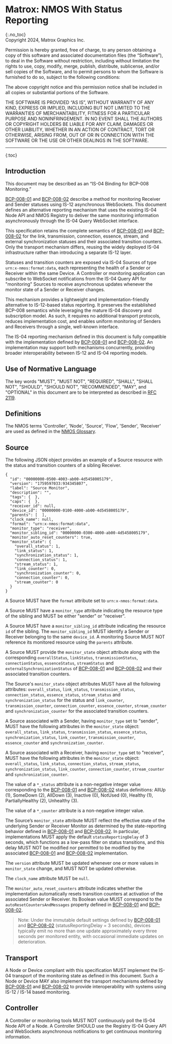 # Matrox: NMOS With Status Reporting
{:.no_toc}  
Copyright 2024, Matrox Graphics Inc.

Permission is hereby granted, free of charge, to any person obtaining a copy of this software and associated documentation files (the “Software”), to deal in the Software without restriction, including without limitation the rights to use, copy, modify, merge, publish, distribute, sublicense, and/or sell copies of the Software, and to permit persons to whom the Software is furnished to do so, subject to the following conditions:

The above copyright notice and this permission notice shall be included in all copies or substantial portions of the Software.

THE SOFTWARE IS PROVIDED “AS IS”, WITHOUT WARRANTY OF ANY KIND, EXPRESS OR IMPLIED, INCLUDING BUT NOT LIMITED TO THE WARRANTIES OF MERCHANTABILITY, FITNESS FOR A PARTICULAR PURPOSE AND NONINFRINGEMENT. IN NO EVENT SHALL THE AUTHORS OR COPYRIGHT HOLDERS BE LIABLE FOR ANY CLAIM, DAMAGES OR OTHER LIABILITY, WHETHER IN AN ACTION OF CONTRACT, TORT OR OTHERWISE, ARISING FROM, OUT OF OR IN CONNECTION WITH THE SOFTWARE OR THE USE OR OTHER DEALINGS IN THE SOFTWARE.
  
---
  
{:toc}

## Introduction

This document may be described as an “IS-04 Binding for BCP-008 Monitoring.”

[BCP-008-01][] and [BCP-008-02][] describe a method for monitoring Receiver and Sender statuses using IS-12 asynchronous WebSockets.
This document defines an alternative reporting mechanism that uses the existing IS-04 Node API and NMOS Registry to deliver the same monitoring information asynchronously through the IS-04 Query WebSocket interface.

This specification retains the complete semantics of [BCP-008-01][] and [BCP-008-02][] for the link, transmission, connection, essence, stream, and external synchronization statuses and their associated transition counters. Only the transport mechanism differs, reusing the widely deployed IS-04 infrastructure rather than introducing a separate IS-12 layer.

Statuses and transition counters are exposed via IS-04 Sources of type `urn:x-nmos:format:data`, each representing the health of a Sender or Receiver within the same Device.
A Controller or monitoring application can subscribe to WebSocket notifications from the IS-04 Query API for "monitoring" Sources to receive asynchronous updates whenever the monitor state of a Sender or Receiver changes.

This mechanism provides a lightweight and implementation-friendly alternative to IS-12-based status reporting. It preserves the established BCP-008 semantics while leveraging the mature IS-04 discovery and subscription model. As such, it requires no additional transport protocols, reduces implementation cost, and enables uniform monitoring of Senders and Receivers through a single, well-known interface.

The IS-04 reporting mechanism defined in this document is fully compatible with the implementation defined by [BCP-008-01][] and [BCP-008-02][].
An implementation may support both mechanisms concurrently, providing broader interoperability between IS-12 and IS-04 reporting models.

## Use of Normative Language

The key words "MUST", "MUST NOT", "REQUIRED", "SHALL", "SHALL NOT", "SHOULD", "SHOULD NOT", "RECOMMENDED", "MAY", and "OPTIONAL" in this document are to be interpreted as described in [RFC 2119][RFC-2119].

## Definitions

The NMOS terms 'Controller', 'Node', 'Source', 'Flow', 'Sender', 'Receiver' are used as defined in the [NMOS Glossary](https://specs.amwa.tv/nmos/main/docs/Glossary.html).

## Source

The following JSON object provides an example of a Source resource with the status and transition counters of a sibling Receiver. 

```
{
  "id": "00000000-0500-4003-ab00-4d5458005179",
  "version": "1759597033:934345807",
  "label": "Source Monitor",
  "description": "",
  "tags": {  },
  "caps": {  },
  "receiver_id": null,
  "device_id": "00000000-0100-4000-ab00-4d5458005179",
  "parents": [  ],
  "clock_name": null,
  "format": "urn:x-nmos:format:data",
  "monitor_type": "receiver",
  "monitor_sibling_id": "00000000-0300-4000-ab00-4d5458005179",
  "monitor_auto_reset_counters": true,
  "monitor_state": {
    "overall_status": 1,
    "link_status": 1,
    "synchronization_status": 1,
    "connection_status": 1,
    "stream_status": 1,
    "link_counter": 0,
    "synchronization_counter": 0,
    "connection_counter": 0,
    "stream_counter": 0
  }
}
```
A Source MUST have the `format` attribute set to `urn:x-nmos:format:data`.

A Source MUST have a `monitor_type` attribute indicating the resource type of the sibling and MUST be either "sender" or "receiver".

A Source MUST have a `monitor_sibling_id` attribute indicating the resource `id` of the sibling. The `monitor_sibling_id` MUST identify a Sender or Receiver belonging to the same `device_id`. A monitoring Source MUST NOT reference its monitored resource using the `parents` attribute.

A Source MUST provide the `monitor_state` object attribute along with the corresponding `overallStatus`, `linkStatus`, `transmissionStatus`, `connectionStatus`, `essenceStatus`, `streamStatus` and `externalSynchronizationStatus` of [BCP-008-01][] and [BCP-008-02][] and their associated transition counters.

The Source's `monitor_state` object attributes MUST have all the following attributes: `overall_status`, `link_status`, `transmission_status`, `connection_status`, `essence_status`, `stream_status` and `synchronization_status` for the status and `link_counter`, `transmission_counter`, `connection_counter`, `essence_counter`, `stream_counter` and `synchronization_counter` for the associated transition counters.

A Source associated with a Sender, having `monitor_type` set to "sender", MUST have the following attributes in the `monitor_state` object: `overall_status`, `link_status`, `transmission_status`, `essence_status`,  `synchronization_status`,  `link_counter`, `transmission_counter`, `essence_counter` and `synchronization_counter`.

A Source associated with a Receiver, having `monitor_type` set to "receiver", MUST have the following attributes in the `monitor_state` object: `overall_status`, `link_status`, `connection_status`, `stream_status`,  `synchronization_status`,  `link_counter`, `connection_counter`, `stream_counter` and `synchronization_counter`.

The value of a `*_status` attribute is a non-negative integer value corresponding to the [BCP-008-01][] and [BCP-008-02][] status definitions: AllUp (1), SomeDown (2), AllDown (3), Inactive (0), NotUsed (0), Healthy (1), PartiallyHealthy (2), Unhealthy (3).

The value of a `*_counter` attribute is a non-negative integer value.

The Source’s `monitor_state` attribute MUST reflect the effective state of the underlying Sender or Receiver Monitor as determined by the state-reporting behavior defined in [BCP-008-01][] and [BCP-008-02][]. In particular, implementations MUST apply the default `statusReportingDelay` of 3 seconds, which functions as a low-pass filter on status transitions, and this delay MUST NOT be modified nor permitted to be modified by the associated [BCP-008-01][] and [BCP-008-02][] implementation.

The `version` attribute MUST be updated whenever one or more values in `monitor_state` change, and MUST NOT be updated otherwise.

The `clock_name` attribute MUST be `null`.

The `monitor_auto_reset_counters` attribute indicates whether the implementation automatically resets transition counters at activation of the associated Sender or Receiver.
Its Boolean value MUST correspond to the `autoResetCountersAndMessages` property defined in [BCP-008-01][] and [BCP-008-02][].

> Note: Under the immutable default settings defined by [BCP-008-01][] and [BCP-008-02][] (statusReportingDelay = 3 seconds), devices typically emit no more than one update approximately every three seconds per monitored entity, with occasional immediate updates on deterioration.

## Transport

A Node or Device compliant with this specification MUST implement the IS-04 transport of the monitoring state as defined in this document. Such a Node or Device MAY also implement the transport mechanisms defined by [BCP-008-01][] and [BCP-008-02][] to provide interoperability with systems using IS-12 / IS-14 based monitoring.

## Controller

A Controller or monitoring tools MUST NOT continuously poll the IS-04 Node API of a Node. A Controller SHOULD use the Registry IS-04 Query API and WebSockets asynchronous notifications to get continuous monitoring information.

[BCP-008-01]: https://specs.amwa.tv/bcp-008-01
[BCP-008-02]: https://specs.amwa.tv/bcp-008-02
[RFC-2119]: https://datatracker.ietf.org/doc/html/rfc2119

